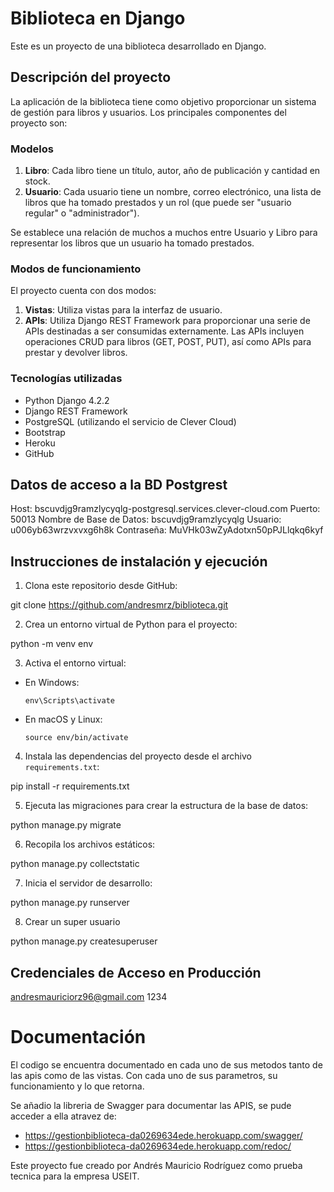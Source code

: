 # Biblioteca en Django

Este es un proyecto de una biblioteca desarrollado en Django.

## Descripción del proyecto

La aplicación de la biblioteca tiene como objetivo proporcionar un sistema de gestión para libros y usuarios. Los principales componentes del proyecto son:

### Modelos

1. **Libro**: Cada libro tiene un título, autor, año de publicación y cantidad en stock.
2. **Usuario**: Cada usuario tiene un nombre, correo electrónico, una lista de libros que ha tomado prestados y un rol (que puede ser "usuario regular" o "administrador").

Se establece una relación de muchos a muchos entre Usuario y Libro para representar los libros que un usuario ha tomado prestados.

### Modos de funcionamiento

El proyecto cuenta con dos modos:

1. **Vistas**: Utiliza vistas para la interfaz de usuario.
2. **APIs**: Utiliza Django REST Framework para proporcionar una serie de APIs destinadas a ser consumidas externamente. Las APIs incluyen operaciones CRUD para libros (GET, POST, PUT), así como APIs para prestar y devolver libros.

### Tecnologías utilizadas

- Python Django 4.2.2
- Django REST Framework
- PostgreSQL (utilizando el servicio de Clever Cloud)
- Bootstrap
- Heroku
- GitHub

## Datos de acceso a la BD Postgrest

Host: bscuvdjg9ramzlycyqlg-postgresql.services.clever-cloud.com
Puerto: 50013
Nombre de Base de Datos: bscuvdjg9ramzlycyqlg
Usuario: u006yb63wrzvxvxg6h8k
Contraseña: MuVHk03wZyAdotxn50pPJLlqkq6kyf

## Instrucciones de instalación y ejecución

1. Clona este repositorio desde GitHub: 

git clone <https://github.com/andresmrz/biblioteca.git>

2. Crea un entorno virtual de Python para el proyecto:

python -m venv env

3. Activa el entorno virtual:

- En Windows:

  ```
  env\Scripts\activate
  ```

- En macOS y Linux:

  ```
  source env/bin/activate
  ```

4. Instala las dependencias del proyecto desde el archivo `requirements.txt`:

pip install -r requirements.txt

5. Ejecuta las migraciones para crear la estructura de la base de datos:

python manage.py migrate

6. Recopila los archivos estáticos:

python manage.py collectstatic

7. Inicia el servidor de desarrollo:

python manage.py runserver

8. Crear un super usuario

python manage.py createsuperuser

## Credenciales de Acceso en Producción

andresmauriciorz96@gmail.com
1234

# Documentación

El codigo se encuentra documentado en cada uno de sus metodos tanto de las apis como de las vistas. Con cada uno de sus parametros, su funcionamiento y lo que retorna.

Se añadio la libreria de Swagger para documentar las APIS, se pude acceder a ella atravez de:

- https://gestionbiblioteca-da0269634ede.herokuapp.com/swagger/
- https://gestionbiblioteca-da0269634ede.herokuapp.com/redoc/

Este proyecto fue creado por Andrés Mauricio Rodríguez como prueba tecnica para la empresa USEIT.